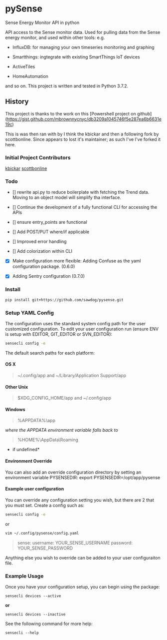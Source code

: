 # pySense 
Sense Energy Monitor API in python

API access to the Sense monitor data. 
Used for pulling data from the Sense energy monitor, and used within other
tools: e.g.

  * InfluxDB: for managing your own timeseries monitoring and graphing

  * Smartthings: ingtegrate with existing SmartThings IoT devices
 
  * ActiveTiles

  * HomeAutomation
 
 and so on.  This project is written and tested in Python 3.7.2. 

## History

This project is thanks to the work on this [Powershell project on github]
(https://gist.github.com/mbrownnycnyc/db3209a1045746f5e287ea6b6631e19c)

This is was then ran with by I think the kbickar and then a following fork
by scottbonline. Since appears to lost it's maintainer; as such I've I've 
forked it here.

### Initial Project Contributors

[kbickar](https://github.com/kbickar)
[scottbonline](https://github.com/sscottbonline/sense)

### Todo

  - [] rewrite api.py to reduce boilerplate with fetching the Trend data. Moving to 
    an object model will simplify tha interface.

  - [] Continue the development of a fully functional CLI for accessing the APIs
  
  - [] ensure entry_points are functional

  - [] Add POST/PUT where/if applicable

  - [] Improved error handling
  
  - [] Add colorization within CLI

  - [x] Make configuration more flexible: Adding Confuse as the yaml configuration
    package. (0.6.0)

  - [x] Adding Sentry configuration (0.7.0)

### Install

```bash
pip install git+https://github.com/sawdog/pysense.git
```

### Setup YAML Config

The configuration uses the standard system config path for the user customized
configuration. To edit your user configuration run (ensure ENV is setup with 
EDITOR, GIT_EDITOR or SVN_EDITOR):

```bash
sensecli config -e
```

The default search paths for each platform:

#### OS X

> ~/.config/app and ~/Library/Application Support/app

#### Other Unix

> $XDG_CONFIG_HOME/app and ~/.config/app

#### Windows

> %APPDATA%\app 

*where the APPDATA environment variable falls back to*

> %HOME%\AppData\Roaming 

* if undefined*

#### Environment Override

You can also add an override configuration directory by setting an environment
variable PYSENSEDIR: export PYSENSEDIR=/opt/app/pysense

#### Example user configuration

You can override any configuration setting you wish, but there are 2 that you
must set. Create a config such as:

```bash
sensecli config -e
```

or

```bash
vim ~/.config/pysense/config.yaml
```

> sense:
   username: YOUR_SENSE_USERNAME
   password: YOUR_SENSE_PASSWORD

Anything else you wish to override can be added to your user configuraiton
file.

### Example Usage

Once you have your configuration setup, you can begin using the package:

```
sensecli devices --active
```

**or**

```
sensecli devices --inactive
```

See the following command for more help:

```
sensecli --help
```
